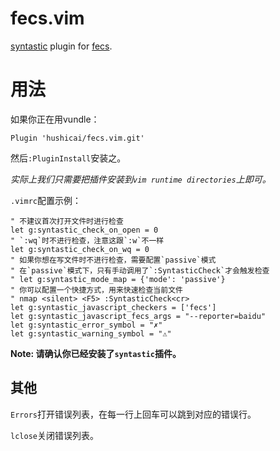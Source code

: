 # fecs.vim

[syntastic](https://github.com/scrooloose/syntastic) plugin for [fecs](https://github.com/ecomfe/fecs).

# 用法

如果你正在用vundle：

```viml
Plugin 'hushicai/fecs.vim.git'
```

然后`:PluginInstall`安装之。

_实际上我们只需要把插件安装到`vim runtime directories`上即可。_

`.vimrc`配置示例：

```viml
" 不建议首次打开文件时进行检查
let g:syntastic_check_on_open = 0
" `:wq`时不进行检查，注意这跟`:w`不一样
let g:syntastic_check_on_wq = 0
" 如果你想在写文件时不进行检查，需要配置`passive`模式
" 在`passive`模式下，只有手动调用了`:SyntasticCheck`才会触发检查
" let g:syntastic_mode_map = {'mode': 'passive'} 
" 你可以配置一个快捷方式，用来快速检查当前文件
" nmap <silent> <F5> :SyntasticCheck<cr>
let g:syntastic_javascript_checkers = ['fecs']
let g:syntastic_javascript_fecs_args = "--reporter=baidu"
let g:syntastic_error_symbol = "✗"
let g:syntastic_warning_symbol = "⚠"
```

__Note: 请确认你已经安装了`syntastic`插件。__

## 其他

`Errors`打开错误列表，在每一行上回车可以跳到对应的错误行。

`lclose`关闭错误列表。
